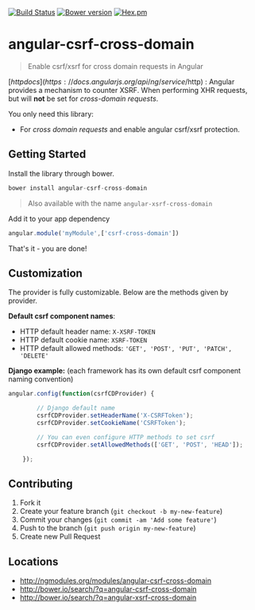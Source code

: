 [![Build Status](https://secure.travis-ci.org/pasupulaphani/angular-csrf-cross-domain.png?branch=master)](http://travis-ci.org/pasupulaphani/angular-csrf-cross-domain) [![Bower version](https://badge.fury.io/bo/angular-csrf-cross-domain.svg)](http://badge.fury.io/bo/angular-csrf-cross-domain) [![Hex.pm](http://img.shields.io/hexpm/l/plug.svg)]()

angular-csrf-cross-domain
============
> Enable csrf/xsrf for cross domain requests in Angular

[$http docs](https://docs.angularjs.org/api/ng/service/$http) : 
Angular provides a mechanism to counter XSRF. When performing XHR requests, but will **not** be set for *cross-domain requests*.

You only need this library:
* For *cross domain requests* and enable angular csrf/xsrf protection.

Getting Started
-----
Install the library through bower.
```js
bower install angular-csrf-cross-domain
```
>Also available with the name ```angular-xsrf-cross-domain```

Add it to your app dependency
```js
angular.module('myModule',['csrf-cross-domain'])
```

That's it - you are done!

## Customization
The provider is fully customizable. Below are the methods given by provider.

**Default csrf component names**:
- HTTP default header name: ```X-XSRF-TOKEN```
- HTTP default cookie name: ```XSRF-TOKEN```
- HTTP default allowed methods: ```'GET', 'POST', 'PUT', 'PATCH', 'DELETE'```

**Django example:** (each framework has its own default csrf component naming convention)

```js
angular.config(function(csrfCDProvider) {

        // Django default name
        csrfCDProvider.setHeaderName('X-CSRFToken');
        csrfCDProvider.setCookieName('CSRFToken');

        // You can even configure HTTP methods to set csrf
        csrfCDProvider.setAllowedMethods(['GET', 'POST', 'HEAD']);

    });
```

## Contributing

1. Fork it
2. Create your feature branch (`git checkout -b my-new-feature`)
3. Commit your changes (`git commit -am 'Add some feature'`)
4. Push to the branch (`git push origin my-new-feature`)
5. Create new Pull Request

## Locations
- http://ngmodules.org/modules/angular-csrf-cross-domain
- http://bower.io/search/?q=angular-csrf-cross-domain
- http://bower.io/search/?q=angular-xsrf-cross-domain
